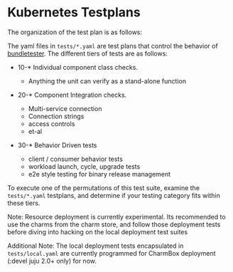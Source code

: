 # Kubernetes Testplans

The organization of the test plan is as follows:

The yaml files in `tests/*.yaml` are test plans that control the behavior of
[bundletester](https://github.com/juju-solutions/bundletester). The different
tiers of tests are as follows:


- 10-*  Individual component class checks.
  - Anything the unit can verify as a stand-alone function


- 20-* Component Integration checks.
  - Multi-service connection
  - Connection strings
  - access controls
  - et-al


- 30-* Behavior Driven tests
  - client / consumer behavior tests
  - workload launch, cycle, upgrade tests
  - e2e style testing for binary release management


To execute one of the permutations of this test suite, examine the `tests/*.yaml`
testplans, and determine if your testing category fits within these tiers.

Note: Resource deployment is currently experimental. Its recommended to use the
charms from the charm store, and follow those deployment tests before diving into
hacking on the local deployment test suites


Additional Note:  The local deployment tests encapsulated in `tests/local.yaml`
are currently programmed for CharmBox deployment (:devel juju 2.0+ only) for
now.
